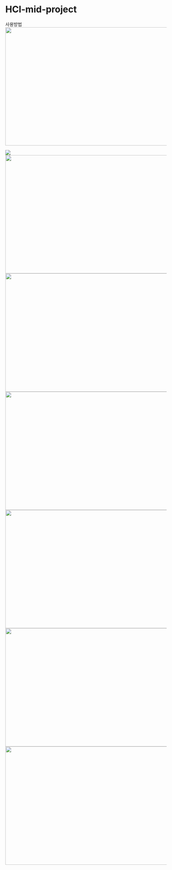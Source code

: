 # HCI-mid-project

사용방법
<img src="https://user-images.githubusercontent.com/59547069/103399010-75da3b00-4b82-11eb-8eac-7623aa63f791.png" width="900" height="370">

<img src="https://user-images.githubusercontent.com/59547069/103399812-1f6efb80-4b86-11eb-9c3b-e33eb049b690.png">
<img src="https://user-images.githubusercontent.com/59547069/103399838-47f6f580-4b86-11eb-810f-0f80c3a3a14c.png" width="900" height="370">
<img src="https://user-images.githubusercontent.com/59547069/103399865-63620080-4b86-11eb-89b9-66781678d044.png" width="900" height="370">
<img src="https://user-images.githubusercontent.com/59547069/103399897-85f41980-4b86-11eb-9063-519b972c8cf4.png" width="900" height="370">
<img src="https://user-images.githubusercontent.com/59547069/103399916-973d2600-4b86-11eb-9267-af21d10f2c7f.png" width="900" height="370">
<img src="https://user-images.githubusercontent.com/59547069/103399945-ade37d00-4b86-11eb-8fb3-2cf26346917b.png" width="900" height="370">
<img src="https://user-images.githubusercontent.com/59547069/103399990-d3708680-4b86-11eb-8fc4-5c2bcfaa91b4.png" width="900" height="370">
